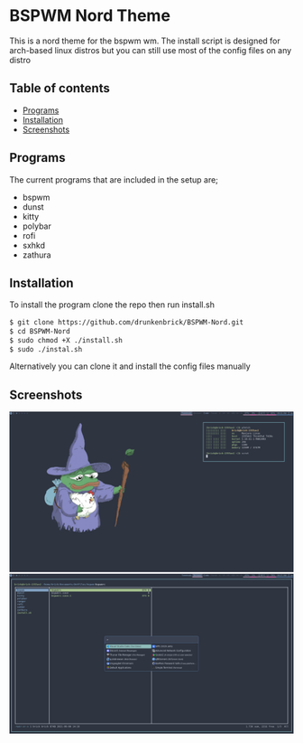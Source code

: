 # BSPWM Nord Theme
This is a nord theme for the bspwm wm. The install script is designed for arch-based linux distros but you can still use most of the config files on any distro

## Table of contents
* [Programs](#programs)
* [Installation](#installation)
* [Screenshots](#screenshots)

## Programs 
The current programs that are included in the setup are;
* bspwm
* dunst
* kitty
* polybar
* rofi
* sxhkd
* zathura

## Installation
To install the program clone the repo then run install.sh
```
$ git clone https://github.com/drunkenbrick/BSPWM-Nord.git
$ cd BSPWM-Nord
$ sudo chmod +X ./install.sh
$ sudo ./instal.sh
```
Alternatively you can clone it and install the config files manually

## Screenshots
![Screenshot 1](./Screenshots/image1.png)
![Screenshot 2](./Screenshots/image2.png)
